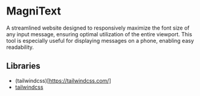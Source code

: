 # MagniText
A streamlined website designed to responsively maximize the font size of any input message, ensuring optimal utilization of the entire viewport. This tool is especially useful for displaying messages on a phone, enabling easy readability.

## Libraries
- (tailwindcss)[https://tailwindcss.com/]
- [tailwindcss](https://tailwindcss.com/)
